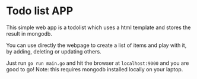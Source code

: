 # Todo list APP

This simple web app is a todolist which uses a html template and stores the result in mongodb.

You can use directly the webpage to create a list of items and play with it, by adding, deleting or updating others.

Just run `go run main.go` and hit the browser at `localhost:9000` and you are good to go! 
Note: this requires mongodb installed locally on your laptop.

